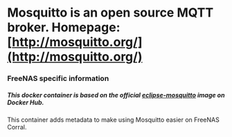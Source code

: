 # Mosquitto is an open source MQTT broker. Homepage: [http://mosquitto.org/](http://mosquitto.org/)

### FreeNAS specific information

##### This docker container is based on the official [eclipse-mosquitto](https://hub.docker.com/_/eclipse-mosquitto/) image on Docker Hub.

This container adds metadata to make using Mosquitto easier on FreeNAS Corral.